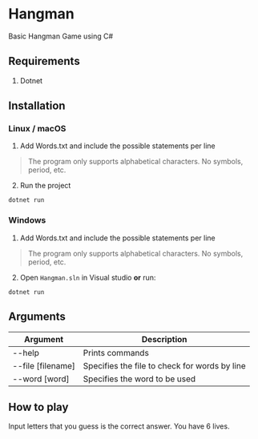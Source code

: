 # Hangman
Basic Hangman Game using C#

## Requirements
1. Dotnet

## Installation
### Linux / macOS
1. Add Words.txt and include the possible statements per line
> The program only supports alphabetical characters. No symbols, period, etc.

2. Run the project
```
dotnet run
```

### Windows
1. Add Words.txt and include the possible statements per line
> The program only supports alphabetical characters. No symbols, period, etc.

2. Open `Hangman.sln` in Visual studio **or** run:
```
dotnet run
```

## Arguments
| Argument | Description |
| -------- | ----------- |
| --help   | Prints commands |
| --file [filename]   | Specifies the file to check for words by line |
| --word  [word]  | Specifies the word to be used |

## How to play
Input letters that you guess is the correct answer. You have 6 lives.
